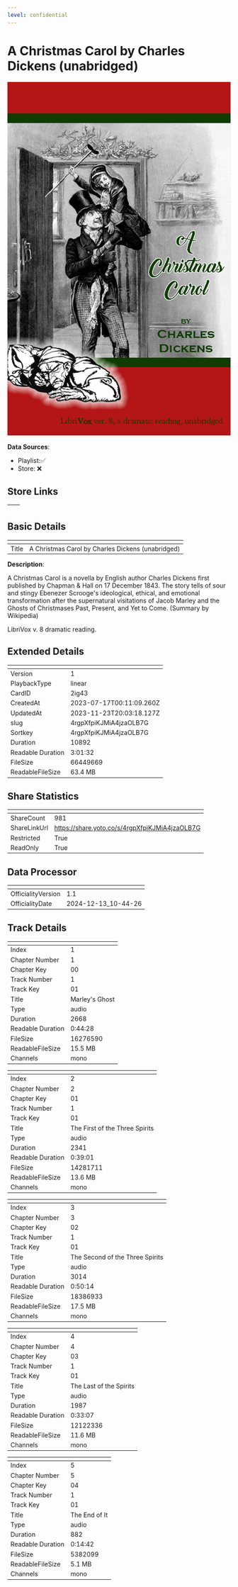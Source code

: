 ```yaml
---
level: confidential
---
```

# A Christmas Carol by Charles Dickens (unabridged)

![card_[2ig43].png](../../img/cards/card_[2ig43].png)

**Data Sources**: 

- Playlist:✅
- Store: ❌


## Store Links

| <!-- --> | <!-- --> |
| - | - |


## Basic Details

| <!-- --> | <!-- --> |
| - | - |
| Title | A Christmas Carol by Charles Dickens (unabridged) |

**Description**:

A Christmas Carol is a novella by English author Charles Dickens first published by Chapman & Hall on 17 December 1843. The story tells of sour and stingy Ebenezer Scrooge's ideological, ethical, and emotional transformation after the supernatural visitations of Jacob Marley and the Ghosts of Christmases Past, Present, and Yet to Come. (Summary by Wikipedia)

LibriVox v. 8 dramatic reading.


## Extended Details

| <!-- --> | <!-- --> |
| - | - |
| Version | 1 |
| PlaybackType | linear |
| CardID | 2ig43 |
| CreatedAt | 2023-07-17T00:11:09.260Z |
| UpdatedAt | 2023-11-23T20:03:18.127Z |
| slug | 4rgpXfpiKJMiA4jzaOLB7G |
| Sortkey | 4rgpXfpiKJMiA4jzaOLB7G |
| Duration | 10892 |
| Readable Duration | 3:01:32 |
| FileSize | 66449669 |
| ReadableFileSize | 63.4 MB |


## Share Statistics

| <!-- --> | <!-- --> |
| - | - |
| ShareCount | 981 |
| ShareLinkUrl | https://share.yoto.co/s/4rgpXfpiKJMiA4jzaOLB7G |
| Restricted | True |
| ReadOnly | True |


## Data Processor

| <!-- --> | <!-- --> |
| - | - |
| OfficialityVersion | 1.1
| OfficialityDate | 2024-12-13_10-44-26


## Track Details

| <!-- --> | <!-- --> |
| - | - |
| Index | 1 |
| Chapter Number | 1 |
| Chapter Key | 00 |
| Track Number | 1 |
| Track Key | 01 |
| Title | Marley's Ghost |
| Type | audio |
| Duration | 2668 |
| Readable Duration | 0:44:28 |
| FileSize | 16276590 |
| ReadableFileSize | 15.5 MB |
| Channels | mono |

| <!-- --> | <!-- --> |
| - | - |
| Index | 2 |
| Chapter Number | 2 |
| Chapter Key | 01 |
| Track Number | 1 |
| Track Key | 01 |
| Title | The First of the Three Spirits |
| Type | audio |
| Duration | 2341 |
| Readable Duration | 0:39:01 |
| FileSize | 14281711 |
| ReadableFileSize | 13.6 MB |
| Channels | mono |

| <!-- --> | <!-- --> |
| - | - |
| Index | 3 |
| Chapter Number | 3 |
| Chapter Key | 02 |
| Track Number | 1 |
| Track Key | 01 |
| Title | The Second of the Three Spirits |
| Type | audio |
| Duration | 3014 |
| Readable Duration | 0:50:14 |
| FileSize | 18386933 |
| ReadableFileSize | 17.5 MB |
| Channels | mono |

| <!-- --> | <!-- --> |
| - | - |
| Index | 4 |
| Chapter Number | 4 |
| Chapter Key | 03 |
| Track Number | 1 |
| Track Key | 01 |
| Title | The Last of the Spirits |
| Type | audio |
| Duration | 1987 |
| Readable Duration | 0:33:07 |
| FileSize | 12122336 |
| ReadableFileSize | 11.6 MB |
| Channels | mono |

| <!-- --> | <!-- --> |
| - | - |
| Index | 5 |
| Chapter Number | 5 |
| Chapter Key | 04 |
| Track Number | 1 |
| Track Key | 01 |
| Title | The End of It |
| Type | audio |
| Duration | 882 |
| Readable Duration | 0:14:42 |
| FileSize | 5382099 |
| ReadableFileSize | 5.1 MB |
| Channels | mono |

